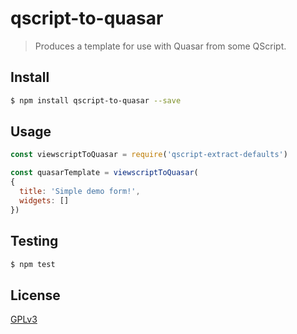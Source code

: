 # qscript-to-quasar

> Produces a template for use with Quasar from some QScript.

## <a name="install"></a>Install
```bash
$ npm install qscript-to-quasar --save
```

## <a name="usage"></a>Usage

```javascript
const viewscriptToQuasar = require('qscript-extract-defaults')

const quasarTemplate = viewscriptToQuasar(
{
  title: 'Simple demo form!',
  widgets: []
})

```

## <a name="test"></a>Testing

```bash
$ npm test
```

## <a name="license"></a>License
[GPLv3](https://github.com/wmfs/viewscript/blob/master/LICENSE)
